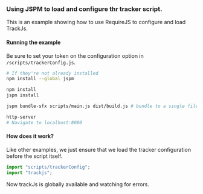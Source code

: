 ### Using JSPM to load and configure thr tracker script.
This is an example showing how to use RequireJS to configure and load TrackJs.

#### Running the example

Be sure to set your token on the configuration option in `/scripts/trackerConfig.js`.

```bash 
# If they're not already installed
npm install --global jspm

npm install
jspm install

jspm bundle-sfx scripts/main.js dist/build.js # bundle to a single file - other methods are supported as well.

http-server
# Navigate to localhost:8080
```


#### How does it work?
Like other examples, we just ensure that we load the tracker configuration before the script itself.
```javascript
import "scripts/trackerConfig";
import "trackjs";
```

Now trackJs is globally available and watching for errors.